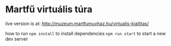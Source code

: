 # Martfű virtuális túra

live version is at:
http://muzeum.martfumuvhaz.hu/virtualis-kiallitas/

how to run
`npm install` to install dependencies
`npm run start` to start a new dev server
